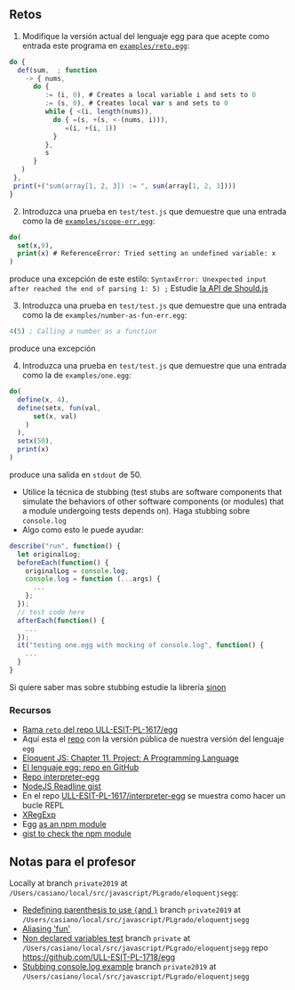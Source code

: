 ## Retos

1. Modifique la versión actual del lenguaje egg para que acepte como entrada este programa en [`examples/reto.egg`](https://github.com/ULL-ESIT-PL-1617/egg/blob/reto/examples/reto.egg):

  ```js
  do {
    def(sum,  ; function
      -> { nums, 
        do {
           := (i, 0), # Creates a local variable i and sets to 0
           := (s, 0), # Creates local var s and sets to 0
           while { <(i, length(nums)),
             do { =(s, +(s, <-(nums, i))),
                =(i, +(i, 1))
             }
           },
           s
        }
     )
   },
   print(+("sum(array[1, 2, 3]) := ", sum(array[1, 2, 3])))
  }
  ```

2. Introduzca una prueba en `test/test.js` que demuestre que una entrada como la de [`examples/scope-err.egg`](https://github.com/ULL-ESIT-PL-1617/egg/blob/reto/examples/scope-err.egg):

  ```lisp
  do( 
    set(x,9),
    print(x) # ReferenceError: Tried setting an undefined variable: x
  )
  ```

  produce una excepción de este estilo: `SyntaxError: Unexpected input after reached the end of parsing 1: 5) ;`
  Estudie [la API de Should.js](https://shouldjs.github.io/#should-throws)

3. Introduzca una prueba en `test/test.js` que demuestre que una entrada como la de `examples/number-as-fun-err.egg`: 
  ```lisp
  4(5) ; Calling a number as a function
  ```
  produce una excepción

4. Introduzca una prueba en `test/test.js` que demuestre que una entrada como la de `examples/one.egg`: 

  ```js
  do(
    define(x, 4),
    define(setx, fun(val, 
        set(x, val)
      )
    ),
    setx(50),
    print(x)
  )
  ```

  produce una salida en `stdout` de 50. 
  * Utilice la técnica de stubbing (test stubs are software components that simulate the behaviors of other software components (or modules) that a module undergoing tests depends on). Haga stubbing sobre `console.log`
  * Algo como esto le puede ayudar:

  ```js
  describe("run", function() {
    let originalLog;
    beforeEach(function() {
      originalLog = console.log;
      console.log = function (...args) { 
        ...
      };
    });
    // test code here
    afterEach(function() {
      ...
    });
    it("testing one.egg with mocking of console.log", function() {
      ...
    }
  }
  ```
  Si quiere saber mas sobre stubbing estudie la librería [sinon](http://sinonjs.org/)

### Recursos

<!--
* [Rama `reto` del repo ULL-ESIT-PL-1819/egg](https://github.com/ULL-ESIT-PL-1819/egg/tree/reto)
Ahora mismo Abril 2020 igual que la 1617. No pienso tocarla. No me atrevo a borrarla
-->

* [Rama `reto` del repo ULL-ESIT-PL-1617/egg](https://github.com/ULL-ESIT-PL-1617/egg/tree/reto)
* Aquí esta el [repo](https://github.com/ULL-ESIT-PL-1617/egg) con la versión pública de nuestra versión del lenguaje `egg`
* [Eloquent JS: Chapter 11. Project: A Programming Language](http://eloquentjavascript.net/11_language.html)
* [El lenguaje egg: repo en GitHub](https://github.com/ULL-ESIT-PL-1617/egg)
* [Repo interpreter-egg](https://github.com/ULL-ESIT-PL-1617/interpreter-egg)
* [NodeJS Readline gist](https://gist.github.com/crguezl/430642e29a2b9293317320d0d1759387)
* En el repo [ULL-ESIT-PL-1617/interpreter-egg](https://github.com/ULL-ESIT-PL-1617/interpreter-egg) se muestra como hacer un bucle REPL
* [XRegExp](http://xregexp.com/)
* Egg [as an npm module](https://www.npmjs.com/package/@crguezl/eloquentjsegg)
* [gist to check the npm module](https://gist.github.com/crguezl/8dfcaa01a0377dead374bc35c462c29d)

## Notas para el profesor

Locally at branch `private2019` at `/Users/casiano/local/src/javascript/PLgrado/eloquentjsegg`:

* [Redefining parenthesis to use `{`and `}`](https://github.com/ULL-ESIT-PL-1819/private-egg/blob/private2019/lib/parse.js#L55-L65) branch `private2019` at `/Users/casiano/local/src/javascript/PLgrado/eloquentjsegg`
* [Aliasing 'fun'](https://github.com/ULL-ESIT-PL-1819/private-egg/blob/private2019/lib/eggvm.js#L91-L94)
* [Non declared variables test](https://github.com/ULL-ESIT-PL-1718/egg/blob/private/test/test-run.js#L56-L59) branch `private` at `/Users/casiano/local/src/javascript/PLgrado/eloquentjsegg` repo https://github.com/ULL-ESIT-PL-1718/egg
* [Stubbing console.log example](https://github.com/ULL-ESIT-PL-1819/private-egg/blob/private2019/test/test.js#L65-L134) branch `private2019` at `/Users/casiano/local/src/javascript/PLgrado/eloquentjsegg`
